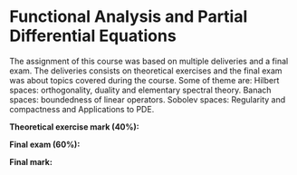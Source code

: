 # Functional Analysis and Partial Differential Equations

The assignment of this course was based on multiple deliveries and a final exam. The deliveries consists on theoretical exercises and the final exam was about topics covered during the course. Some of theme are: 
Hilbert spaces: orthogonality, duality and elementary spectral theory. Banach spaces: boundedness of linear operators.  Sobolev spaces: Regularity and compactness and Applications to PDE.

**Theoretical exercise mark (40%):**

**Final exam (60%):**

**Final mark:**
